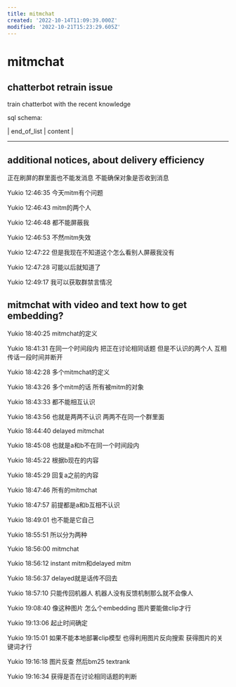 ```yaml
---
title: mitmchat
created: '2022-10-14T11:09:39.000Z'
modified: '2022-10-21T15:23:29.605Z'
---
```


# mitmchat

## chatterbot retrain issue

train chatterbot with the recent knowledge

sql schema:

| end_of_list | content |
_________________________


## additional notices, about delivery efficiency

正在刷屏的群里面也不能发消息 不能确保对象是否收到消息

Yukio 12:46:35
今天mitm有个问题

Yukio 12:46:43
mitm的两个人

Yukio 12:46:48
都不能屏蔽我

Yukio 12:46:53
不然mitm失效

Yukio 12:47:22
但是我现在不知道这个怎么看别人屏蔽我没有

Yukio 12:47:28
可能以后就知道了

Yukio 12:49:17
我可以获取群禁言情况


## mitmchat with video and text how to get embedding?

Yukio 18:40:25
mitmchat的定义

Yukio 18:41:31
在同一个时间段内 把正在讨论相同话题 但是不认识的两个人 互相传话一段时间并断开

Yukio 18:42:28
多个mitmchat的定义

Yukio 18:43:26
多个mitm的话 所有被mitm的对象

Yukio 18:43:33
都不能相互认识

Yukio 18:43:56
也就是两两不认识 两两不在同一个群里面

Yukio 18:44:40
delayed mitmchat

Yukio 18:45:08
也就是a和b不在同一个时间段内

Yukio 18:45:22
根据b现在的内容

Yukio 18:45:29
回复a之前的内容

Yukio 18:47:46
所有的mitmchat

Yukio 18:47:57
前提都是a和b互相不认识

Yukio 18:49:01
也不能是它自己

Yukio 18:55:51
所以分为两种

Yukio 18:56:00
mitmchat

Yukio 18:56:12
instant mitm和delayed mitm

Yukio 18:56:37
delayed就是话传不回去

Yukio 18:57:10
只能传回机器人 机器人没有反馈机制那么就不会像人

Yukio 19:08:40
像这种图片 怎么个embedding 图片要能做clip才行

Yukio 19:13:06
起止时间确定

Yukio 19:15:01
如果不能本地部署clip模型 也得利用图片反向搜索 获得图片的关键词才行

Yukio 19:16:18
图片反查 然后bm25 textrank

Yukio 19:16:34
获得是否在讨论相同话题的判断
